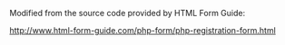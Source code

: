 Modified from the source code provided by HTML Form Guide:

http://www.html-form-guide.com/php-form/php-registration-form.html
